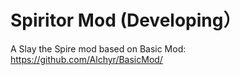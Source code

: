 # Spiritor Mod (Developing）

A Slay the Spire mod based on Basic Mod:  
https://github.com/Alchyr/BasicMod/
